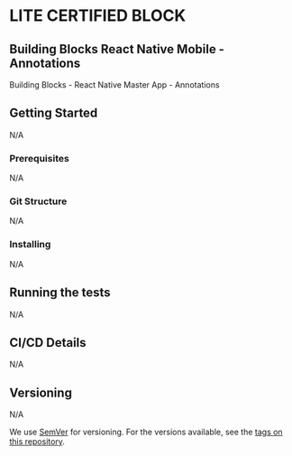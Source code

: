 # LITE CERTIFIED BLOCK

## Building Blocks React Native Mobile -  Annotations

Building Blocks - React Native Master App - Annotations

## Getting Started
N/A

### Prerequisites
N/A

### Git Structure
N/A

### Installing
N/A

## Running the tests
N/A

## CI/CD Details
N/A

## Versioning
N/A

We use [SemVer](http://semver.org/) for versioning. For the versions available, see the [tags on this repository](https://github.com/your/project/tags).